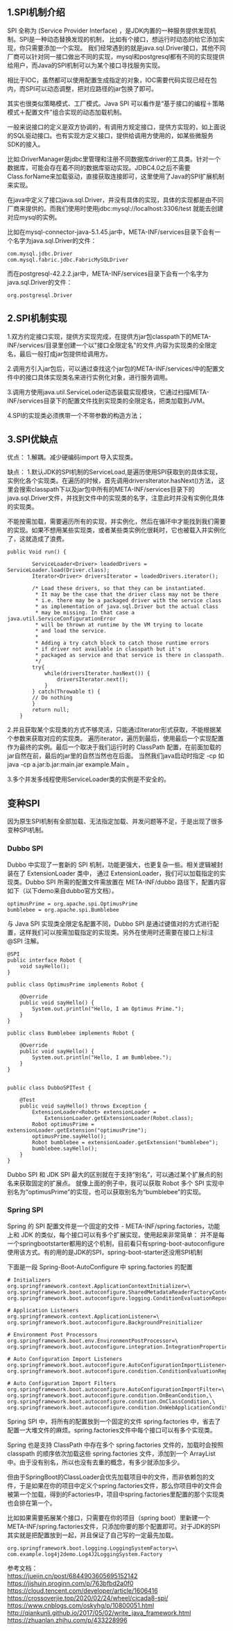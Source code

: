 ## 1.SPI机制介绍
SPI 全称为 (Service Provider Interface) ，是JDK内置的一种服务提供发现机制。SPI是一种动态替换发现的机制， 比如有个接口，想运行时动态的给它添加实现，你只需要添加一个实现。
我们经常遇到的就是java.sql.Driver接口，其他不同厂商可以针对同一接口做出不同的实现，mysql和postgresql都有不同的实现提供给用户，而Java的SPI机制可以为某个接口寻找服务实现。

相比于IOC，虽然都可以使用配置生成指定的对象，IOC需要代码实现已经在包内，而SPI可以动态调整，把对应路径的jar包换了即可。

其实也很类似策略模式、工厂模式。Java SPI 可以看作是“基于接口的编程＋策略模式＋配置文件”组合实现的动态加载机制。

一般来说接口的定义是双方协调的，有调用方规定接口，提供方实现的，如上面说的SQL驱动接口。也有实现方定义接口，提供给调用方使用的，如某些微服务SDK的接入。


比如:DriverManager是jdbc里管理和注册不同数据库driver的工具类。针对一个数据库，可能会存在着不同的数据库驱动实现。JDBC4.0之后不需要Class.forName来加载驱动，直接获取连接即可，这里使用了Java的SPI扩展机制来实现。

在java中定义了接口java.sql.Driver，并没有具体的实现，具体的实现都是由不同厂商来提供的。而我们使用时使用jdbc:mysql://localhost:3306/test 就能去创建对应mysql的实例。

比如在mysql-connector-java-5.1.45.jar中，META-INF/services目录下会有一个名字为java.sql.Driver的文件：
```text
com.mysql.jdbc.Driver
com.mysql.fabric.jdbc.FabricMySQLDriver
```

而在postgresql-42.2.2.jar中，META-INF/services目录下会有一个名字为java.sql.Driver的文件：
```text
org.postgresql.Driver
```

## 2.SPI机制实现
1.双方约定接口实现，提供方实现完成，在提供方jar包classpath下的META-INF/services/目录里创建一个以"接口全限定名"的文件,内容为实现类的全限定名，最后一般打成jar包提供给调用方。

2.调用方引入jar包后，可以通过查找这个jar包的META-INF/services/中的配置文件中的接口具体实现类名来进行实例化对象，进行服务调用。

3.调用方使用java.util.ServiceLoder动态装载实现模块，它通过扫描META-INF/services目录下的配置文件找到实现类的全限定名，把类加载到JVM。

4.SPI的实现类必须携带一个不带参数的构造方法；

## 3.SPI优缺点

优点：
1.解耦。减少硬编码import 导入实现类。


缺点：
1.默认JDK的SPI机制的ServiceLoad,是遍历使用SPI获取到的具体实现，实例化各个实现类。在遍历的时候，首先调用driversIterator.hasNext()方法，
这里会搜索classpath下以及jar包中所有的META-INF/services目录下的java.sql.Driver文件，并找到文件中的实现类的名字，注意此时并没有实例化具体的实现类。

不能按需加载，需要遍历所有的实现，并实例化，然后在循环中才能找到我们需要的实现。如果不想用某些实现类，或者某些类实例化很耗时，它也被载入并实例化了，这就造成了浪费。

```text
public Void run() {

        ServiceLoader<Driver> loadedDrivers = ServiceLoader.load(Driver.class);
        Iterator<Driver> driversIterator = loadedDrivers.iterator();

        /* Load these drivers, so that they can be instantiated.
         * It may be the case that the driver class may not be there
         * i.e. there may be a packaged driver with the service class
         * as implementation of java.sql.Driver but the actual class
         * may be missing. In that case a java.util.ServiceConfigurationError
         * will be thrown at runtime by the VM trying to locate
         * and load the service.
         *
         * Adding a try catch block to catch those runtime errors
         * if driver not available in classpath but it's
         * packaged as service and that service is there in classpath.
         */
        try{
            while(driversIterator.hasNext()) {
                driversIterator.next();
            }
        } catch(Throwable t) {
        // Do nothing
        }
        return null;
    }
```

2.并且获取某个实现类的方式不够灵活，只能通过Iterator形式获取，不能根据某个参数来获取对应的实现类。
遍历iterator，遍历到最后，使用最后一个实现配置作为最终的实例。最后一个取决于我们运行时的 ClassPath 配置，在前面加载的jar自然在前，最后的jar里的自然当然也在后面。
当然我们java启动时指定 -cp 如 java -cp a.jar:b.jar:main.jar example.Main 。


3.多个并发多线程使用ServiceLoader类的实例是不安全的。

## 变种SPI 
因为原生SPI机制有全部加载、无法指定加载、并发问题等不足，于是出现了很多变种SPI机制。

### Dubbo SPI
Dubbo 中实现了一套新的 SPI 机制，功能更强大，也更复杂一些。相关逻辑被封装在了 ExtensionLoader 类中，
通过 ExtensionLoader，我们可以加载指定的实现类。Dubbo SPI 所需的配置文件需放置在 META-INF/dubbo 路径下，配置内容如下（以下demo来自dubbo官方文档）。
```text
optimusPrime = org.apache.spi.OptimusPrime
bumblebee = org.apache.spi.Bumblebee
```
与 Java SPI 实现类全限定名配置不同，Dubbo SPI 是通过键值对的方式进行配置，这样我们可以按需加载指定的实现类。另外在使用时还需要在接口上标注 @SPI 注解。
```text
@SPI
public interface Robot {
    void sayHello();
}

public class OptimusPrime implements Robot {
    
    @Override
    public void sayHello() {
        System.out.println("Hello, I am Optimus Prime.");
    }
}

public class Bumblebee implements Robot {

    @Override
    public void sayHello() {
        System.out.println("Hello, I am Bumblebee.");
    }
}


public class DubboSPITest {

    @Test
    public void sayHello() throws Exception {
        ExtensionLoader<Robot> extensionLoader = 
            ExtensionLoader.getExtensionLoader(Robot.class);
        Robot optimusPrime = extensionLoader.getExtension("optimusPrime");
        optimusPrime.sayHello();
        Robot bumblebee = extensionLoader.getExtension("bumblebee");
        bumblebee.sayHello();
    }
}
```
Dubbo SPI 和 JDK SPI 最大的区别就在于支持“别名”，可以通过某个扩展点的别名来获取固定的扩展点。
就像上面的例子中，我可以获取 Robot 多个 SPI 实现中别名为“optimusPrime”的实现，也可以获取别名为“bumblebee”的实现。

### Spring SPI
Spring 的 SPI 配置文件是一个固定的文件 - META-INF/spring.factories，功能上和 JDK 的类似，每个接口可以有多个扩展实现，使用起来非常简单：
并不是每一个springbootstarter都用的这个机制，目前看只有spring-boot-autoconfigure使用该方式。有的用的是JDK的SPI，spring-boot-starter还没用SPI机制

下面是一段 Spring-Boot-AutoConfigure 中 spring.factories 的配置
```text
# Initializers
org.springframework.context.ApplicationContextInitializer=\
org.springframework.boot.autoconfigure.SharedMetadataReaderFactoryContextInitializer,\
org.springframework.boot.autoconfigure.logging.ConditionEvaluationReportLoggingListener

# Application Listeners
org.springframework.context.ApplicationListener=\
org.springframework.boot.autoconfigure.BackgroundPreinitializer

# Environment Post Processors
org.springframework.boot.env.EnvironmentPostProcessor=\
org.springframework.boot.autoconfigure.integration.IntegrationPropertiesEnvironmentPostProcessor

# Auto Configuration Import Listeners
org.springframework.boot.autoconfigure.AutoConfigurationImportListener=\
org.springframework.boot.autoconfigure.condition.ConditionEvaluationReportAutoConfigurationImportListener

# Auto Configuration Import Filters
org.springframework.boot.autoconfigure.AutoConfigurationImportFilter=\
org.springframework.boot.autoconfigure.condition.OnBeanCondition,\
org.springframework.boot.autoconfigure.condition.OnClassCondition,\
org.springframework.boot.autoconfigure.condition.OnWebApplicationCondition
```
Spring SPI 中，将所有的配置放到一个固定的文件 spring.factories 中，省去了配置一大堆文件的麻烦。spring.factories文件中每个接口可以有多个实现类。

Spring 也是支持 ClassPath 中存在多个 spring.factories 文件的，加载时会按照 classpath 的顺序依次加载这些 spring.factories 文件，添加到一个 ArrayList 中。由于没有别名，所以也没有去重的概念，有多少就添加多少。

但由于SpringBoot的ClassLoader会优先加载项目中的文件，而非依赖包的文件，于是如果在你的项目中定义个spring.factories文件，那么你项目中的文件会被第一个加载，得到的Factories中，项目中spring.factories里配置的那个实现类也会排在第一个。

比如如果需要拓展某个接口，只需要在你的项目（spring boot）里新建一个META-INF/spring.factories文件，只添加你要的那个配置即可。对于JDK的SPI其实就是把配置放到一起，并且保证了自己写的一定最先加载。

```text
org.springframework.boot.logging.LoggingSystemFactory=\
com.example.log4j2demo.Log4J2LoggingSystem.Factory
```




参考文档：  
https://juejin.cn/post/6844903605695152142
https://jishuin.proginn.com/p/763bfbd2a0f0  
https://cloud.tencent.com/developer/article/1606416  
https://crossoverjie.top/2020/02/24/wheel/cicada8-spi/  
https://www.cnblogs.com/oskyhg/p/10800051.html  
http://qiankunli.github.io/2017/05/02/write_java_framework.html
https://zhuanlan.zhihu.com/p/433228996
